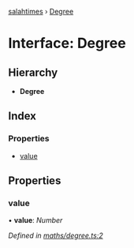 [salahtimes](../README.md) › [Degree](degree.md)

# Interface: Degree

## Hierarchy

* **Degree**

## Index

### Properties

* [value](degree.md#value)

## Properties

###  value

• **value**: *Number*

*Defined in [maths/degree.ts:2](https://github.com/doniseferi/salahtimes/blob/94386ba/src/maths/degree.ts#L2)*
